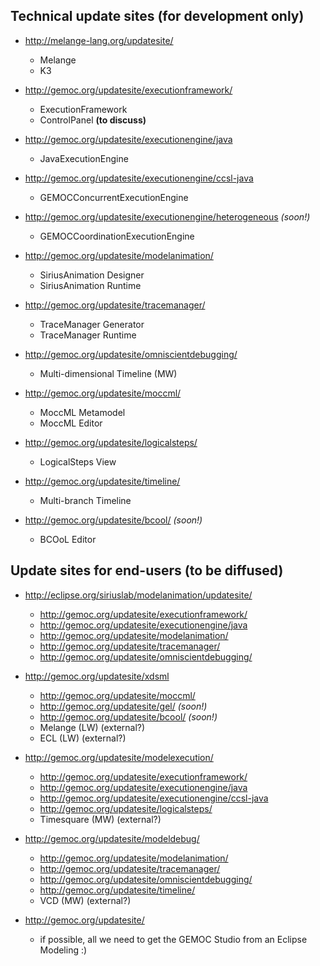## Technical update sites (for development only)

* http://melange-lang.org/updatesite/
  * Melange
  * K3

* http://gemoc.org/updatesite/executionframework/
  * ExecutionFramework
  * ControlPanel **(to discuss)**

* http://gemoc.org/updatesite/executionengine/java
  * JavaExecutionEngine

* http://gemoc.org/updatesite/executionengine/ccsl-java
  * GEMOCConcurrentExecutionEngine

* http://gemoc.org/updatesite/executionengine/heterogeneous *(soon!)*
  * GEMOCCoordinationExecutionEngine

* http://gemoc.org/updatesite/modelanimation/
  * SiriusAnimation Designer
  * SiriusAnimation Runtime

* http://gemoc.org/updatesite/tracemanager/
  * TraceManager Generator
  * TraceManager Runtime

* http://gemoc.org/updatesite/omniscientdebugging/
  * Multi-dimensional Timeline (MW)

* http://gemoc.org/updatesite/moccml/
  * MoccML Metamodel
  * MoccML Editor

* http://gemoc.org/updatesite/logicalsteps/
  * LogicalSteps View

* http://gemoc.org/updatesite/timeline/
  * Multi-branch Timeline

* http://gemoc.org/updatesite/bcool/ *(soon!)*
  * BCOoL Editor

## Update sites for end-users (to be diffused)

* http://eclipse.org/siriuslab/modelanimation/updatesite/  
	* http://gemoc.org/updatesite/executionframework/
	* http://gemoc.org/updatesite/executionengine/java
	* http://gemoc.org/updatesite/modelanimation/
	* http://gemoc.org/updatesite/tracemanager/
	* http://gemoc.org/updatesite/omniscientdebugging/

* http://gemoc.org/updatesite/xdsml
	* http://gemoc.org/updatesite/moccml/
	* http://gemoc.org/updatesite/gel/ *(soon!)*
	* http://gemoc.org/updatesite/bcool/ *(soon!)*
	* Melange (LW)			(external?)
	* ECL (LW)			(external?)

* http://gemoc.org/updatesite/modelexecution/
	* http://gemoc.org/updatesite/executionframework/
	* http://gemoc.org/updatesite/executionengine/java
	* http://gemoc.org/updatesite/executionengine/ccsl-java
	* http://gemoc.org/updatesite/logicalsteps/
	* Timesquare (MW)		(external?)

* http://gemoc.org/updatesite/modeldebug/ 
	* http://gemoc.org/updatesite/modelanimation/
	* http://gemoc.org/updatesite/tracemanager/
	* http://gemoc.org/updatesite/omniscientdebugging/
	* http://gemoc.org/updatesite/timeline/
	* VCD (MW)			(external?)

* http://gemoc.org/updatesite/
	* if possible, all we need to get the GEMOC Studio from an Eclipse Modeling :)

